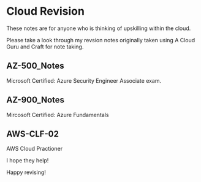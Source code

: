 # Cloud Revision
These notes are for anyone who is thinking of upskilling within the cloud.

Please take a look through my revsion notes originally taken using A Cloud Guru and Craft for note taking.

## AZ-500_Notes 

Microsoft Certified: Azure Security Engineer Associate exam.

## AZ-900_Notes

Mircosoft Certified: Azure Fundamentals

## AWS-CLF-02

AWS Cloud Practioner 


I hope they help!


Happy revising!
